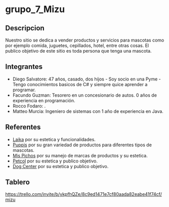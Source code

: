 # grupo_7_Mizu

## Descripcion

Nuestro sitio se dedica a vender productos y servicios para mascotas como por ejemplo comida, juguetes, cepillados, hotel, entre otras cosas.
El publico objetivo de este sitio es toda persona que tenga una mascota.

## Integrantes

- Diego Salvatore: 47 años, casado, dos hijos - Soy socio en una Pyme - Tengo conocimientos basicos de C# y siempre quice aprender a programar.
- Facundo Guzman:  Tesorero en un concesionario de autos. 0 años de experiencia en programación.
- Rocco Fodaro:  .
- Matteo Murcia: Ingeniero de sistemas con 1 año de experiencia en Java.

## Referentes

- [Laika](https://laika.com.co/)  por su estetica y funcionalidades.
- [Puppis](https://www.puppis.com.ar/) por su gran variedad de productos para diferentes tipos de mascotas.
- [Mis Pichos](https://mispichos.com/) por su manejo de marcas de productos y su estetica.
- [Petcol](https://petcol.co/) por su estetica y publico objetivo.
- [Dog Center](https://www.dogcenter.com.ar/) por su estetica y publico objetivo.

## Tablero

 https://trello.com/invite/b/ykpfhQZe/8c9ed1471e7cf80aada82eabe41f74cf/mizu
